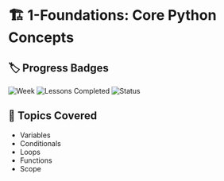 # 🏗️ 1-Foundations: Core Python Concepts

## 🏷️ Progress Badges

![Week](https://img.shields.io/badge/Week-1%20Foundations-blue)
![Lessons Completed](https://img.shields.io/badge/Exercises-10%2F10-brightgreen)
![Status](https://img.shields.io/badge/Status-Complete-success)

## 📝 Topics Covered
- Variables
- Conditionals
- Loops
- Functions
- Scope

